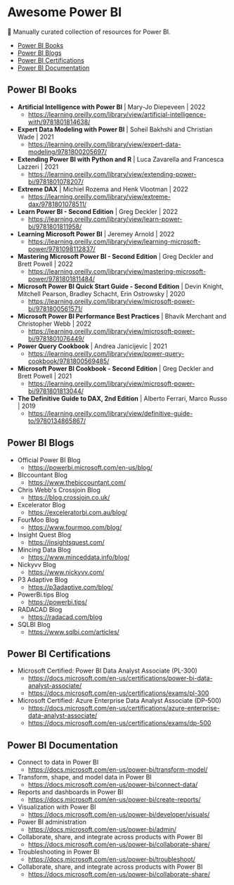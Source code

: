 # Awesome Power BI

:wave: Manually curated collection of resources for Power BI.

* [Power BI Books](#power-bi-books)
* [Power BI Blogs](#power-bi-blogs)
* [Power BI Certifications](#power-bi-certifications)
* [Power BI Documentation](#power-bi-documentation)

## Power BI Books

* **Artificial Intelligence with Power BI** | Mary-Jo Diepeveen | 2022
  * https://learning.oreilly.com/library/view/artificial-intelligence-with/9781801814638/
* **Expert Data Modeling with Power BI** | Soheil Bakhshi and Christian Wade | 2021
  * https://learning.oreilly.com/library/view/expert-data-modeling/9781800205697/
* **Extending Power BI with Python and R** | Luca Zavarella and Francesca Lazzeri | 2021
  * https://learning.oreilly.com/library/view/extending-power-bi/9781801078207/
* **Extreme DAX** | Michiel Rozema and Henk Vlootman | 2022
  * https://learning.oreilly.com/library/view/extreme-dax/9781801078511/
* **Learn Power BI - Second Edition** | Greg Deckler | 2022
  * https://learning.oreilly.com/library/view/learn-power-bi/9781801811958/
* **Learning Microsoft Power BI** | Jeremey Arnold | 2022
  * https://learning.oreilly.com/library/view/learning-microsoft-power/9781098112837/
* **Mastering Microsoft Power BI - Second Edition** | Greg Deckler and Brett Powell | 2022
  * https://learning.oreilly.com/library/view/mastering-microsoft-power/9781801811484/
* **Microsoft Power BI Quick Start Guide - Second Edition** | Devin Knight, Mitchell Pearson, Bradley Schacht, Erin Ostrowsky | 2020
  * https://learning.oreilly.com/library/view/microsoft-power-bi/9781800561571/
* **Microsoft Power BI Performance Best Practices** | Bhavik Merchant and Christopher Webb | 2022
  * https://learning.oreilly.com/library/view/microsoft-power-bi/9781801076449/
* **Power Query Cookbook** | Andrea Janicijevic | 2021
  * https://learning.oreilly.com/library/view/power-query-cookbook/9781800569485/
* **Microsoft Power BI Cookbook - Second Edition** | Greg Deckler and Brett Powell | 2021
  * https://learning.oreilly.com/library/view/microsoft-power-bi/9781801813044/
* **The Definitive Guide to DAX, 2nd Edition** | Alberto Ferrari, Marco Russo | 2019
  * https://learning.oreilly.com/library/view/definitive-guide-to/9780134865867/


## Power BI Blogs

* Official Power BI Blog
  * https://powerbi.microsoft.com/en-us/blog/
* BIccountant Blog
  * https://www.thebiccountant.com/
* Chris Webb's Crossjoin Blog
  * https://blog.crossjoin.co.uk/
* Excelerator Blog
  * https://exceleratorbi.com.au/blog/
* FourMoo Blog
  * https://www.fourmoo.com/blog/
* Insight Quest Blog
  * https://insightsquest.com/
* Mincing Data Blog
  * https://www.minceddata.info/blog/
* Nickyvv Blog
  * https://www.nickyvv.com/
* P3 Adaptive Blog
  * https://p3adaptive.com/blog/
* PowerBi.tips Blog
  * https://powerbi.tips/
* RADACAD Blog
  * https://radacad.com/blog
* SQLBI Blog
  * https://www.sqlbi.com/articles/

## Power BI Certifications

* Microsoft Certified: Power BI Data Analyst Associate (PL-300)
  * https://docs.microsoft.com/en-us/certifications/power-bi-data-analyst-associate/
  * https://docs.microsoft.com/en-us/certifications/exams/pl-300
* Microsoft Certified: Azure Enterprise Data Analyst Associate (DP-500)
  * https://docs.microsoft.com/en-us/certifications/azure-enterprise-data-analyst-associate/
  * https://docs.microsoft.com/en-us/certifications/exams/dp-500

## Power BI Documentation

* Connect to data in Power BI
  * https://docs.microsoft.com/en-us/power-bi/transform-model/
* Transform, shape, and model data in Power BI
  * https://docs.microsoft.com/en-us/power-bi/connect-data/
* Reports and dashboards in Power BI
  * https://docs.microsoft.com/en-us/power-bi/create-reports/
* Visualization with Power BI
  * https://docs.microsoft.com/en-us/power-bi/developer/visuals/
* Power BI administration
  * https://docs.microsoft.com/en-us/power-bi/admin/
* Collaborate, share, and integrate across products with Power BI
  * https://docs.microsoft.com/en-us/power-bi/collaborate-share/
* Troubleshooting in Power BI
  * https://docs.microsoft.com/en-us/power-bi/troubleshoot/
* Collaborate, share, and integrate across products with Power BI
  * https://docs.microsoft.com/en-us/power-bi/collaborate-share/
